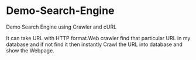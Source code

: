 # Demo-Search-Engine
Demo Search Engine using Crawler and cURL

It can take URL with HTTP format.Web crawler find that particular URL in my database and if not find it then instantly Crawl the URL into database and show the Webpage.
